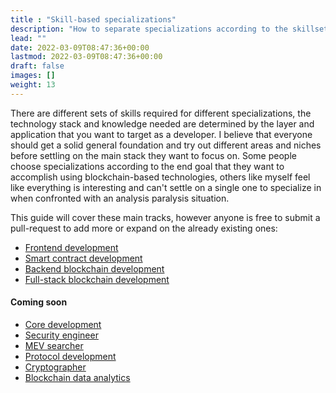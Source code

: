```yaml
---
title : "Skill-based specializations"
description: "How to separate specializations according to the skillsets required to fill a specific role."
lead: ""
date: 2022-03-09T08:47:36+00:00
lastmod: 2022-03-09T08:47:36+00:00
draft: false
images: []
weight: 13
---
```


There are different sets of skills required for different specializations, the technology stack and knowledge needed are determined by the layer and application that you want to target as a developer. I believe that everyone should get a solid general foundation and try out different areas and niches before settling on the main stack they want to focus on. Some people choose specializations according to the end goal that they want to accomplish using blockchain-based technologies, others like myself feel like everything is interesting and can't settle on a single one to specialize in when confronted with an analysis paralysis situation.

This guide will cover these main tracks, however anyone is free to submit a pull-request to add more or expand on the already existing ones:

- [Frontend development](/docs/front-end-development/introduction/)
- [Smart contract development](/smart-contract-development/introduction/)
- [Backend blockchain development](/back-end-development/introduction/)
- [Full-stack blockchain development](/full-stack-development/introduction/)

#### Coming soon

- [Core development](/docs/core-development/introduction/)
- [Security engineer]()
- [MEV searcher]()
- [Protocol development]()
- [Cryptographer]()
- [Blockchain data analytics]()